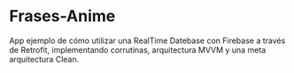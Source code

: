 # Frases-Anime
App ejemplo de cómo utilizar una RealTime Datebase con Firebase a través de Retrofit, implementando corrutinas, arquitectura MVVM y una meta arquitectura Clean. 
